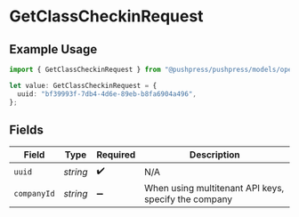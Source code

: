 # GetClassCheckinRequest

## Example Usage

```typescript
import { GetClassCheckinRequest } from "@pushpress/pushpress/models/operations";

let value: GetClassCheckinRequest = {
  uuid: "bf39993f-7db4-4d6e-89eb-b8fa6904a496",
};
```

## Fields

| Field                                                | Type                                                 | Required                                             | Description                                          |
| ---------------------------------------------------- | ---------------------------------------------------- | ---------------------------------------------------- | ---------------------------------------------------- |
| `uuid`                                               | *string*                                             | :heavy_check_mark:                                   | N/A                                                  |
| `companyId`                                          | *string*                                             | :heavy_minus_sign:                                   | When using multitenant API keys, specify the company |